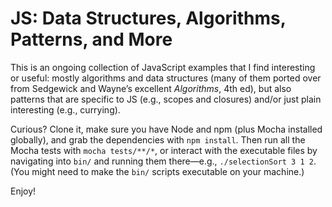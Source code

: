 JS: Data Structures, Algorithms, Patterns, and More
===================================================

This is an ongoing collection of JavaScript examples that I find interesting or useful: mostly algorithms and data structures (many of them ported over from Sedgewick and Wayne&rsquo;s excellent *Algorithms*, 4th ed), but also patterns that are specific to JS (e.g., scopes and closures) and/or just plain interesting (e.g., currying).

Curious? Clone it, make sure you have Node and npm (plus Mocha installed globally), and grab the dependencies with `npm install`. Then run all the Mocha tests with `mocha tests/**/*`, or interact with the executable files by navigating into `bin/` and running them there&mdash;e.g., `./selectionSort 3 1 2`. (You might need to make the `bin/` scripts executable on your machine.)

Enjoy!